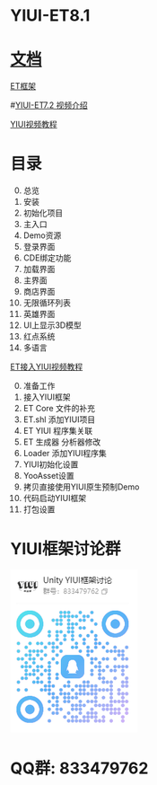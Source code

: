# YIUI-ET8.1

# [文档](https://lib9kmxvq7k.feishu.cn/wiki/ES7Gwz4EAiVGKSkotY5cRbTznuh)

[ET框架](https://github.com/egametang/ET)

#[YIUI-ET7.2 视频介绍](https://www.bilibili.com/video/BV1KC4y1d7NZ)

[YIUI视频教程](https://www.bilibili.com/video/BV1cz4y1s7QS)  

# 目录

0. 总览
1. 安装
2. 初始化项目
3. 主入口
4. Demo资源
5. 登录界面
6. CDE绑定功能
7. 加载界面
8. 主界面
9. 商店界面
10. 无限循环列表
11. 英雄界面
12. UI上显示3D模型
13. 红点系统
14. 多语言


[ET接入YIUI视频教程](https://www.bilibili.com/video/BV1s44y1F7aZ) 

0.  准备工作
1.  接入YIUI框架
2.  ET Core 文件的补充
3.  ET.shl 添加YIUI项目
4.  ET YIUI 程序集关联
5.  ET 生成器 分析器修改
6.  Loader 添加YIUI程序集
7.  YIUI初始化设置
8.  YooAsset设置
9.  拷贝直接使用YIUI原生预制Demo
10. 代码启动YIUI框架
11. 打包设置


# YIUI框架讨论群
![二维码](https://github.com/LiShengYang-yiyi/YIUI/blob/main/Readme/YIUI框架讨论群二维码.png)

# QQ群: 833479762